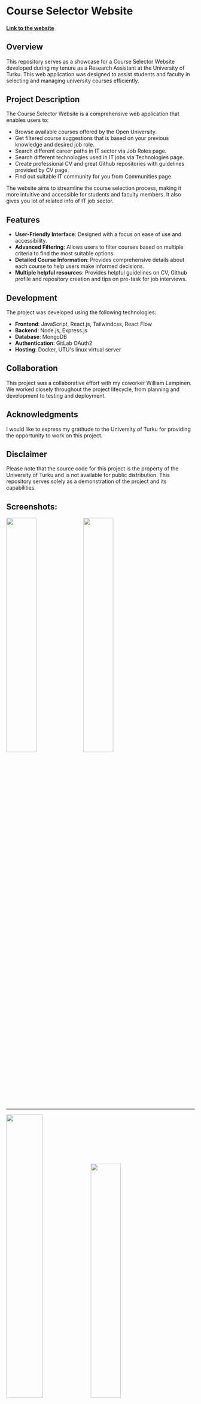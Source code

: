 
# Course Selector Website

#### [Link to the website](https://kurssivalitsin.utu.fi/course-selector)

## Overview

This repository serves as a showcase for a Course Selector Website developed during my tenure as a Research Assistant at the University of Turku. This web application was designed to assist students and faculty in selecting and managing university courses efficiently.

## Project Description

The Course Selector Website is a comprehensive web application that enables users to:

- Browse available courses offered by the Open University.
- Get filtered course suggestions that is based on your previous knowledge and desired job role.
- Search different career paths in IT sector via Job Roles page.
- Search different technologies used in IT jobs via Technologies page.
- Create professional CV and great Github repositories with guidelines provided by CV page.
- Find out suitable IT community for you from Communities page.

The website aims to streamline the course selection process, making it more intuitive and accessible for students and faculty members. It also gives you lot of related info of IT job sector.

## Features

- **User-Friendly Interface**: Designed with a focus on ease of use and accessibility.
- **Advanced Filtering**: Allows users to filter courses based on multiple criteria to find the most suitable options.
- **Detailed Course Information**: Provides comprehensive details about each course to help users make informed decisions.
- **Multiple helpful resources**: Provides helpful guidelines on CV, Github profile and repository creation and tips on pre-task for job interviews.

## Development

The project was developed using the following technologies:

- **Frontend**: JavaScript, React.js, Tailwindcss, React Flow
- **Backend**: Node.js, Express.js
- **Database**: MongoDB
- **Authentication**: GitLab OAuth2
- **Hosting**: Docker, UTU's linux virtual server


## Collaboration

This project was a collaborative effort with my coworker William Lempinen. We worked closely throughout the project lifecycle, from planning and development to testing and deployment.

## Acknowledgments

I would like to express my gratitude to the University of Turku for providing the opportunity to work on this project.

## Disclaimer

Please note that the source code for this project is the property of the University of Turku and is not available for public distribution. This repository serves solely as a demonstration of the project and its capabilities.

## Screenshots:

<img src="https://github.com/Luukalindgren/course-selector-utu/assets/70708962/075933d7-afb4-4b7b-9cf0-de094d5c0342"  width="40%" />
<img src="https://github.com/Luukalindgren/course-selector-utu/assets/70708962/6eaced21-0159-4c3d-820f-a3fcd0f6b1f8"  width="40%" />

---

<img src="https://github.com/Luukalindgren/course-selector-utu/assets/70708962/eb052cf3-75a1-43e1-974c-939e8dfc0951"  width="44%" />
<img src="https://github.com/Luukalindgren/course-selector-utu/assets/70708962/b5f33eec-6dd8-4e73-b7d5-195681f869d4"  width="40%" />

---

<img src="https://github.com/Luukalindgren/course-selector-utu/assets/70708962/0a802589-17e9-4778-b1e4-a179513f7fda"  width="40%" />
<img src="https://github.com/Luukalindgren/course-selector-utu/assets/70708962/a3b6ed83-4475-4751-98b5-b3681e95736b"  width="42.7%" />

## Video demo:



https://github.com/user-attachments/assets/17e1b0dc-3af9-454c-81e3-e5ee532f8f32




